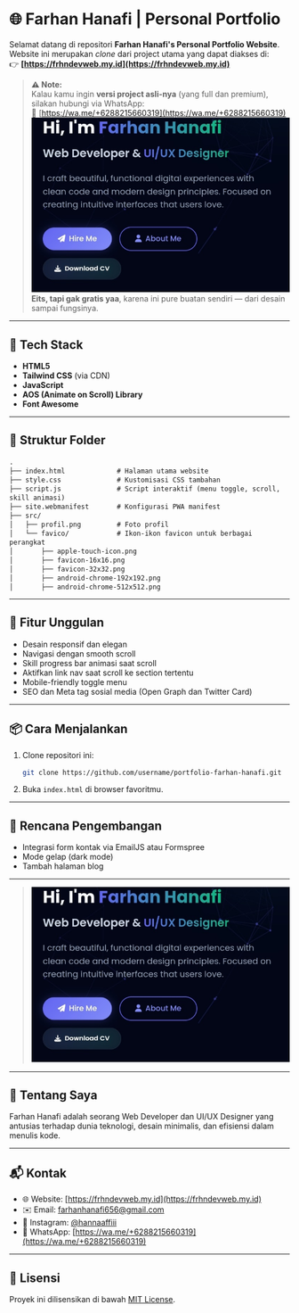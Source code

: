 # 🌐 Farhan Hanafi | Personal Portfolio

Selamat datang di repositori **Farhan Hanafi's Personal Portfolio Website**.  
Website ini merupakan _clone_ dari project utama yang dapat diakses di:  
👉 **[https://frhndevweb.my.id](https://frhndevweb.my.id)**

> **⚠️ Note:**  
> Kalau kamu ingin **versi project asli-nya** (yang full dan premium), silakan hubungi via WhatsApp:  
> 📲 [https://wa.me/+6288215660319](https://wa.me/+6288215660319)  
> ![Preview](src/thumbnail.jpg)
> **Eits, tapi gak gratis yaa**, karena ini pure buatan sendiri — dari desain sampai fungsinya.

---

## 🔧 Tech Stack

- **HTML5**
- **Tailwind CSS** (via CDN)
- **JavaScript**
- **AOS (Animate on Scroll) Library**
- **Font Awesome**

---

## 📁 Struktur Folder

```
.
├── index.html             # Halaman utama website
├── style.css              # Kustomisasi CSS tambahan
├── script.js              # Script interaktif (menu toggle, scroll, skill animasi)
├── site.webmanifest       # Konfigurasi PWA manifest
├── src/
│   ├── profil.png         # Foto profil
│   └── favico/            # Ikon-ikon favicon untuk berbagai perangkat
│       ├── apple-touch-icon.png
│       ├── favicon-16x16.png
│       ├── favicon-32x32.png
│       ├── android-chrome-192x192.png
│       ├── android-chrome-512x512.png
```

---

## 🚀 Fitur Unggulan

- Desain responsif dan elegan
- Navigasi dengan smooth scroll
- Skill progress bar animasi saat scroll
- Aktifkan link nav saat scroll ke section tertentu
- Mobile-friendly toggle menu
- SEO dan Meta tag sosial media (Open Graph dan Twitter Card)

---

## 📦 Cara Menjalankan

1. Clone repositori ini:

   ```bash
   git clone https://github.com/username/portfolio-farhan-hanafi.git
   ```

2. Buka `index.html` di browser favoritmu.

---

## 🧠 Rencana Pengembangan

- Integrasi form kontak via EmailJS atau Formspree
- Mode gelap (dark mode)
- Tambah halaman blog

---


> ![Preview](src/thumbnail.jpg)

---

## 👤 Tentang Saya

Farhan Hanafi adalah seorang Web Developer dan UI/UX Designer yang antusias terhadap dunia teknologi, desain minimalis, dan efisiensi dalam menulis kode.

---

## 📬 Kontak

- 🌐 Website: [https://frhndevweb.my.id](https://frhndevweb.my.id)
- ✉️ Email: farhanhanafi656@gmail.com
- 📱 Instagram: [@hannaaffiii](https://instagram.com/hannaaffiii)
- 💬 WhatsApp: [https://wa.me/+6288215660319](https://wa.me/+6288215660319)

---

## 📄 Lisensi

Proyek ini dilisensikan di bawah [MIT License](LICENSE).
